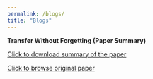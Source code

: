 ```yaml
---
permalink: /blogs/
title: "Blogs"
---
```


**Transfer Without Forgetting (Paper Summary)**

[Click to download summary of the paper](http://nourhanb.github.io/files/twf.pdf) 

[Click to browse original paper](https://arxiv.org/pdf/2206.00388.pdf) 
